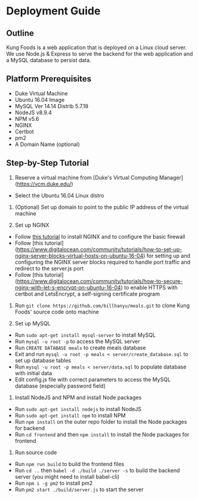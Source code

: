 # Deployment Guide

## Outline

Kung Foods is a web application that is deployed on a Linux cloud server. We use Node.js & Express to serve the backend for the web application and a MySQL database to persist data. 

## Platform Prerequisites

- Duke Virtual Machine
- Ubuntu 16.04 Image
- MySQL Ver 14.14 Distrib 5.7.18
- NodeJS v8.9.4
- NPM v5.6
- NGINX
- Certbot
- pm2
- A Domain Name (optional)

## Step-by-Step Tutorial

1. Reserve a virtual machine from [Duke's Virtual Computing Manager] (https://vcm.duke.edu/)
 - Select the Ubuntu 16.04 Linux distro

1. (Optional) Set up domain to point to the public IP address of the virtual machine

1. Set up NGINX
 - Follow [this tutorial](https://www.digitalocean.com/community/tutorials/how-to-install-nginx-on-ubuntu-16-04) to install NGINX and to configure the basic firewall
 - Follow [this tutorial] (https://www.digitalocean.com/community/tutorials/how-to-set-up-nginx-server-blocks-virtual-hosts-on-ubuntu-16-04) for setting up and configuring the NGINX server blocks required to handle port traffic and redirect to the server.js port
 - Follow [this tutorial] (https://www.digitalocean.com/community/tutorials/how-to-secure-nginx-with-let-s-encrypt-on-ubuntu-16-04) to enable HTTPS with certbot and LetsEncrypt, a self-signing certificate program
1. Run `git clone https://github.com/billhanyu/meals.git` to clone Kung Foods' source code onto machine

1. Set up MySQL
 - Run `sudo apt-get install mysql-server` to install MySQL
 - Run `mysql -u root -p` to access the MySQL server
 - Run `CREATE DATABASE meals` to create meals database
 - Exit and run `mysql -u root -p meals < server/create_database.sql` to set up database tables
 - Run `mysql -u root -p meals < server/data.sql` to populate database with initial data
 - Edit config.js file with correct parameters to access the MySQL database (especially password field)

1. Install NodeJS and NPM and install Node packages
 - Run `sudo apt-get install nodejs` to install NodeJS
 - Run `sudo apt-get install npm` to install NPM
 - Run `npm install` on the outer repo folder to install the Node packages for backend
 - Run `cd frontend` and then `npm install` to install the Node packages for frontend

1. Run source code
 - Run `npm run build` to build the frontend files
 - Run `cd ..` then `babel -d ./build ./server -s` to build the backend server (you might need to install babel-cli)
 - Run `npm i -g pm2` to install pm2
 - Run `pm2 start ./build/server.js` to start the server
